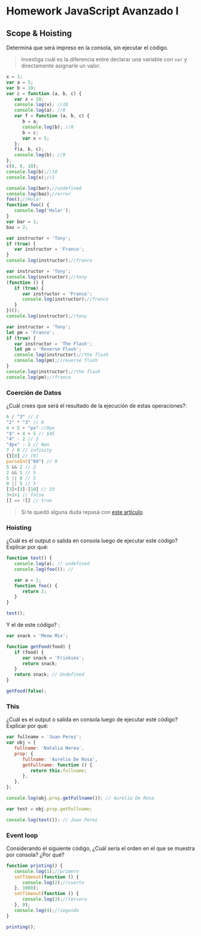 # Homework JavaScript Avanzado I

## Scope & Hoisting

Determiná que será impreso en la consola, sin ejecutar el código.

> Investiga cuál es la diferencia entre declarar una variable con `var` y directamente asignarle un valor.

```javascript
x = 1;
var a = 5;
var b = 10;
var c = function (a, b, c) {
   var x = 10;
   console.log(x); //10
   console.log(a); //8
   var f = function (a, b, c) {
      b = a; 
      console.log(b); //8
      b = c;
      var x = 5;
   };
   f(a, b, c);
   console.log(b); //9
};
c(8, 9, 10);
console.log(b);//10
console.log(x);//1
```

```javascript
console.log(bar);//undefined
console.log(baz);//error
foo();//Hola!
function foo() {
   console.log('Hola!');
}
var bar = 1;
baz = 2;
```

```javascript
var instructor = 'Tony';
if (true) {
   var instructor = 'Franco';
}
console.log(instructor);//franco
```

```javascript
var instructor = 'Tony';
console.log(instructor);//tony
(function () {
   if (true) {
      var instructor = 'Franco';
      console.log(instructor);//franco
   }
})();
console.log(instructor);//tony
```

```javascript
var instructor = 'Tony';
let pm = 'Franco';
if (true) {
   var instructor = 'The Flash';
   let pm = 'Reverse Flash';
   console.log(instructor);//the flash
   console.log(pm);//reverse flash
}
console.log(instructor);//the flash
console.log(pm);//franco
```

### Coerción de Datos

¿Cuál crees que será el resultado de la ejecución de estas operaciones?:

```javascript
6 / "3" // 2
"2" * "3" // 6
4 + 5 + "px" //9px
"$" + 4 + 5 // $45
"4" - 2 // 2
"4px" - 2 // Nan
7 / 0 // infinity
{}[0] // [0]
parseInt("09") // 9
5 && 2 // 2
2 && 5 // 5
5 || 0 // 5
0 || 5 // 5
[3]+[3]-[10] // 23
3>2>1 // false
[] == ![] // true
```

> Si te quedó alguna duda repasá con [este artículo](http://javascript.info/tutorial/object-conversion).

### Hoisting

¿Cuál es el output o salida en consola luego de ejecutar este código? Explicar por qué:

```javascript
function test() {
   console.log(a); // undefined
   console.log(foo()); //

   var a = 1;
   function foo() {
      return 2;
   }
}

test();
```

Y el de este código? :

```javascript
var snack = 'Meow Mix';

function getFood(food) {
   if (food) {
      var snack = 'Friskies';
      return snack;
   }
   return snack; // Undefined
}

getFood(false);
```

### This

¿Cuál es el output o salida en consola luego de ejecutar esté código? Explicar por qué:

```javascript
var fullname = 'Juan Perez';
var obj = {
   fullname: 'Natalia Nerea',
   prop: {
      fullname: 'Aurelio De Rosa',
      getFullname: function () {
         return this.fullname;
      },
   },
};

console.log(obj.prop.getFullname()); // Aurelio De Rosa

var test = obj.prop.getFullname; 

console.log(test()); // Juan Perez
```

### Event loop

Considerando el siguiente código, ¿Cuál sería el orden en el que se muestra por consola? ¿Por qué?

```javascript
function printing() {
   console.log(1);//primero
   setTimeout(function () {
      console.log(2);//cuarto
   }, 1000); 
   setTimeout(function () {
      console.log(3);//tercero
   }, 0);
   console.log(4);//segundo
}

printing();
```
